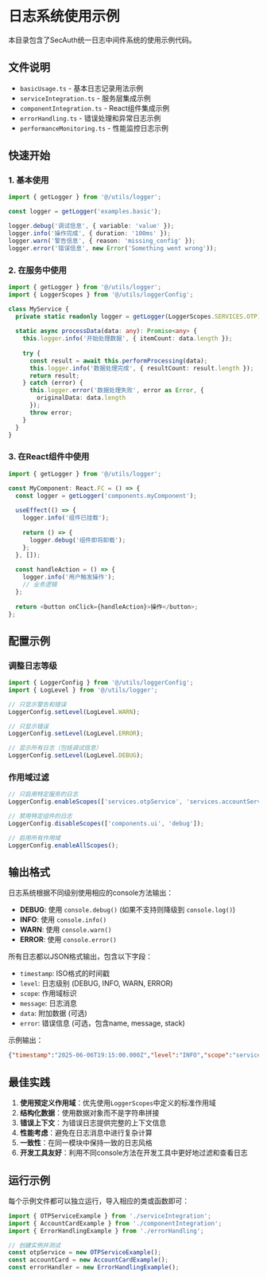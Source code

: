 # 日志系统使用示例

本目录包含了SecAuth统一日志中间件系统的使用示例代码。

## 文件说明

- `basicUsage.ts` - 基本日志记录用法示例
- `serviceIntegration.ts` - 服务层集成示例
- `componentIntegration.ts` - React组件集成示例  
- `errorHandling.ts` - 错误处理和异常日志示例
- `performanceMonitoring.ts` - 性能监控日志示例

## 快速开始

### 1. 基本使用

```typescript
import { getLogger } from '@/utils/logger';

const logger = getLogger('examples.basic');

logger.debug('调试信息', { variable: 'value' });
logger.info('操作完成', { duration: '100ms' });
logger.warn('警告信息', { reason: 'missing_config' });
logger.error('错误信息', new Error('Something went wrong'));
```

### 2. 在服务中使用

```typescript
import { getLogger } from '@/utils/logger';
import { LoggerScopes } from '@/utils/loggerConfig';

class MyService {
  private static readonly logger = getLogger(LoggerScopes.SERVICES.OTP);
  
  static async processData(data: any): Promise<any> {
    this.logger.info('开始处理数据', { itemCount: data.length });
    
    try {
      const result = await this.performProcessing(data);
      this.logger.info('数据处理完成', { resultCount: result.length });
      return result;
    } catch (error) {
      this.logger.error('数据处理失败', error as Error, { 
        originalData: data.length 
      });
      throw error;
    }
  }
}
```

### 3. 在React组件中使用

```typescript
import { getLogger } from '@/utils/logger';

const MyComponent: React.FC = () => {
  const logger = getLogger('components.myComponent');
  
  useEffect(() => {
    logger.info('组件已挂载');
    
    return () => {
      logger.debug('组件即将卸载');
    };
  }, []);
  
  const handleAction = () => {
    logger.info('用户触发操作');
    // 业务逻辑
  };
  
  return <button onClick={handleAction}>操作</button>;
};
```

## 配置示例

### 调整日志等级

```typescript
import { LoggerConfig } from '@/utils/loggerConfig';
import { LogLevel } from '@/utils/logger';

// 只显示警告和错误
LoggerConfig.setLevel(LogLevel.WARN);

// 只显示错误
LoggerConfig.setLevel(LogLevel.ERROR);

// 显示所有日志（包括调试信息）
LoggerConfig.setLevel(LogLevel.DEBUG);
```

### 作用域过滤

```typescript
// 只启用特定服务的日志
LoggerConfig.enableScopes(['services.otpService', 'services.accountService']);

// 禁用特定组件的日志
LoggerConfig.disableScopes(['components.ui', 'debug']);

// 启用所有作用域
LoggerConfig.enableAllScopes();
```

## 输出格式

日志系统根据不同级别使用相应的console方法输出：

- **DEBUG**: 使用 `console.debug()` (如果不支持则降级到 `console.log()`)
- **INFO**: 使用 `console.info()`  
- **WARN**: 使用 `console.warn()`
- **ERROR**: 使用 `console.error()`

所有日志都以JSON格式输出，包含以下字段：
- `timestamp`: ISO格式的时间戳
- `level`: 日志级别 (DEBUG, INFO, WARN, ERROR)
- `scope`: 作用域标识
- `message`: 日志消息
- `data`: 附加数据 (可选)
- `error`: 错误信息 (可选，包含name, message, stack)

示例输出：
```json
{"timestamp":"2025-06-06T19:15:00.000Z","level":"INFO","scope":"services.otpService","message":"生成TOTP码","data":{"accountId":"123","algorithm":"SHA1"}}
```

## 最佳实践

1. **使用预定义作用域**：优先使用`LoggerScopes`中定义的标准作用域
2. **结构化数据**：使用数据对象而不是字符串拼接
3. **错误上下文**：为错误日志提供完整的上下文信息
4. **性能考虑**：避免在日志消息中进行复杂计算
5. **一致性**：在同一模块中保持一致的日志风格
6. **开发工具友好**：利用不同console方法在开发工具中更好地过滤和查看日志

## 运行示例

每个示例文件都可以独立运行，导入相应的类或函数即可：

```typescript
import { OTPServiceExample } from './serviceIntegration';
import { AccountCardExample } from './componentIntegration';
import { ErrorHandlingExample } from './errorHandling';

// 创建实例并测试
const otpService = new OTPServiceExample();
const accountCard = new AccountCardExample();
const errorHandler = new ErrorHandlingExample();
``` 